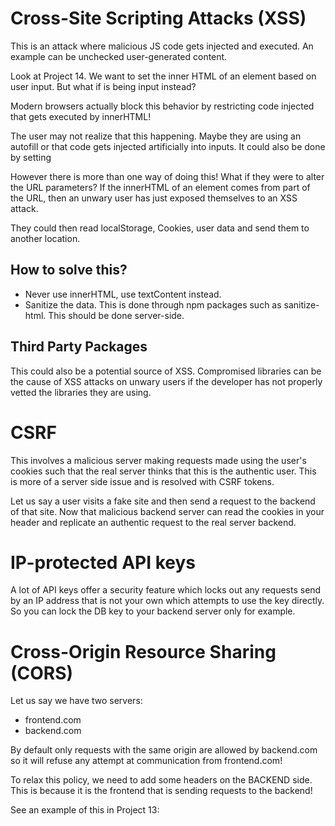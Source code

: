 # Cross-Site Scripting Attacks (XSS)

This is an attack where malicious JS code gets injected and executed. An example can be unchecked user-generated content. 

Look at Project 14. We want to set the inner HTML of an element based on user input. But what if <script>console.log('hello there! I am injecting malicious code')</script> is being input instead?

Modern browsers actually block this behavior by restricting code injected that gets executed by innerHTML!

The user may not realize that this happening. Maybe they are using an autofill or that code gets injected artificially into inputs. It could also be done by setting

However there is more than one way of doing this! What if they were to alter the URL parameters? If the innerHTML of an element comes from part of the URL, then an unwary user has just exposed themselves to an XSS attack.

They could then read localStorage, Cookies, user data and send them to another location. 


## How to solve this?

- Never use innerHTML, use textContent instead. 
- Sanitize the data. This is done through npm packages such as sanitize-html. This should be done server-side. 

## Third Party Packages

This could also be a potential source of XSS. Compromised libraries can be the cause of XSS attacks on unwary users if the developer has not properly vetted the libraries they are using. 

# CSRF 

This involves a malicious server making requests made using the user's cookies such that the real server thinks that this is the authentic user. This is more of a server side issue and is resolved with CSRF tokens. 

Let us say a user visits a fake site and then send a request to the backend of that site. Now that malicious backend server can read the cookies in your header and replicate an authentic request to the real server backend. 


# IP-protected API keys

A lot of API keys offer a security feature which locks out any requests send by an IP address that is not your own which attempts to use the key directly. So you can lock the DB key to your backend server only for example. 

# Cross-Origin Resource Sharing (CORS)

Let us say we have two servers:

* frontend.com
* backend.com

By default only requests with the same origin are allowed by backend.com so it will refuse any attempt at communication from frontend.com!

To relax this policy, we need to add some headers on the BACKEND side. This is because it is the frontend that is sending requests to the backend!

See an example of this in Project 13:

<script>
    // CORS Policy
app.use((req, res, next) => {
  res.setHeader("Access-Control-Allow-Origin", "*");
  res.setHeader("Access-Control-Allow-Methods", "POST, GET, OPTIONS");
  res.setHeader("Access-Control-Allow-Headers", "Content-Type");
});
</script>